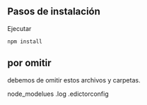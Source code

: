 ## Pasos de instalación
Ejecutar


``
npm install
``

## por omitir

debemos de omitir estos archivos y  carpetas.

node_modelues
.log
.edictorconfig